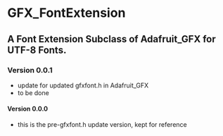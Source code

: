 # GFX_FontExtension
## A Font Extension Subclass of Adafruit_GFX for UTF-8 Fonts.

### Version 0.0.1
- update for updated gfxfont.h in Adafruit_GFX
- to be done
#### Version 0.0.0
- this is the pre-gfxfont.h update version, kept for reference
